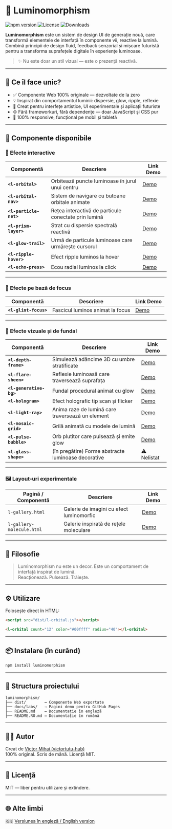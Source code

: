 # 🌟 Luminomorphism

[![npm version](https://img.shields.io/npm/v/luminomorphism.svg)](https://www.npmjs.com/package/luminomorphism)
[![License](https://img.shields.io/npm/l/luminomorphism.svg)](https://github.com/victortutu-hub/luminomorphism/blob/main/LICENSE)
[![Downloads](https://img.shields.io/npm/dw/luminomorphism.svg)](https://www.npmjs.com/package/luminomorphism)


**Luminomorphism** este un sistem de design UI de generație nouă, care transformă elementele de interfață în componente vii, reactive la lumină.  
Combină principii de design fluid, feedback senzorial și mișcare futuristă pentru a transforma suprafețele digitale în experiențe luminoase.

> ✨ Nu este doar un stil vizual — este o prezență reactivă.

---

## 🚀 Ce îl face unic?

- ✅ Componente Web 100% originale — dezvoltate de la zero
- 💡 Inspirat din comportamentul luminii: dispersie, glow, ripple, reflexie
- 🎯 Creat pentru interfețe artistice, UI experimentale și aplicații futuriste
- ⚙️ Fără frameworkuri, fără dependențe — doar JavaScript și CSS pur
- 📱 100% responsive, funcțional pe mobil și tabletă

---

## 🧩 Componente disponibile

### 🎯 Efecte interactive

| Componentă              | Descriere                                                 | Link Demo |
|-------------------------|-----------------------------------------------------------|-----------|
| **`<l-orbital>`**       | Orbitează puncte luminoase în jurul unui centru          | [Demo](https://victortutu-hub.github.io/luminomorphism/labs/l-orbital.html) |
| **`<l-orbital-nav>`**   | Sistem de navigare cu butoane orbitale animate           | [Demo](https://victortutu-hub.github.io/luminomorphism/labs/l-orbital-nav.html) |
| **`<l-particle-net>`**  | Rețea interactivă de particule conectate prin lumină     | [Demo](https://victortutu-hub.github.io/luminomorphism/labs/l-particle-net.html) |
| **`<l-prism-layer>`**   | Strat cu dispersie spectrală reactivă                    | [Demo](https://victortutu-hub.github.io/luminomorphism/labs/l-prism-layer.html) |
| **`<l-glow-trail>`**    | Urmă de particule luminoase care urmărește cursorul      | [Demo](https://victortutu-hub.github.io/luminomorphism/labs/l-glow-trail.html) |
| **`<l-ripple-hover>`**  | Efect ripple luminos la hover                            | [Demo](https://victortutu-hub.github.io/luminomorphism/labs/l-ripple-hover.html) |
| **`<l-echo-press>`**    | Ecou radial luminos la click                             | [Demo](https://victortutu-hub.github.io/luminomorphism/labs/l-echo-press.html) |

---

### 🧠 Efecte pe bază de focus

| Componentă               | Descriere                                        | Link Demo |
|--------------------------|--------------------------------------------------|-----------|
| **`<l-glint-focus>`**     | Fascicul luminos animat la focus                | [Demo](https://victortutu-hub.github.io/luminomorphism/labs/l-glint-focus.html) |

---

### 🧊 Efecte vizuale și de fundal

| Componentă               | Descriere                                              | Link Demo |
|--------------------------|--------------------------------------------------------|-----------|
| **`<l-depth-frame>`**     | Simulează adâncime 3D cu umbre stratificate            | [Demo](https://victortutu-hub.github.io/luminomorphism/labs/l-depth-frame.html) |
| **`<l-flare-sheen>`**     | Reflexie luminoasă care traversează suprafața         | [Demo](https://victortutu-hub.github.io/luminomorphism/labs/l-flare-sheen.html) |
| **`<l-generative-bg>`**   | Fundal procedural animat cu glow                      | [Demo](https://victortutu-hub.github.io/luminomorphism/labs/l-generative-bg.html) |
| **`<l-hologram>`**        | Efect holografic tip scan și flicker                  | [Demo](https://victortutu-hub.github.io/luminomorphism/labs/l-hologram.html) |
| **`<l-light-ray>`**       | Anima raze de lumină care traversează un element      | [Demo](https://victortutu-hub.github.io/luminomorphism/labs/l-light-ray.html) |
| **`<l-mosaic-grid>`**     | Grilă animată cu modele de lumină                    | [Demo](https://victortutu-hub.github.io/luminomorphism/labs/l-mosaic-grid.html) |
| **`<l-pulse-bubble>`**    | Orb plutitor care pulsează și emite glow             | [Demo](https://victortutu-hub.github.io/luminomorphism/labs/l-pulse-bubble.html) |
| **`<l-glass-shape>`**     | (în pregătire) Forme abstracte luminoase decorative   | ⚠️ Nelistat |

---

### 🖼️ Layout-uri experimentale

| Pagină / Componentă        | Descriere                                     | Link Demo |
|----------------------------|-----------------------------------------------|-----------|
| `l-gallery.html`           | Galerie de imagini cu efect luminomorfic     | [Demo](https://victortutu-hub.github.io/luminomorphism/labs/l-gallery.html) |
| `l-gallery-molecule.html`  | Galerie inspirată de rețele moleculare       | [Demo](https://victortutu-hub.github.io/luminomorphism/labs/l-gallery-molecule.html) |

---

## 🧠 Filosofie

> Luminomorphism nu este un decor. Este un comportament de interfață inspirat de lumină.  
> Reacționează. Pulsează. Trăiește.

---

## ⚙️ Utilizare

Folosește direct în HTML:

```html
<script src="dist/l-orbital.js"></script>

<l-orbital count="12" color="#00ffff" radius="40"></l-orbital>
```

---

## 📦 Instalare (în curând)

```bash
npm install luminomorphism
```

---

## 📁 Structura proiectului

```
luminomorphism/
├── dist/        → Componente Web exportate
├── docs/labs/   → Pagini demo pentru GitHub Pages
├── README.md    → Documentație în engleză
├── README.RO.md → Documentație în română
```

---

## 👨‍💻 Autor

Creat de [Victor Mihai (victortutu-hub)](https://github.com/victortutu-hub)  
100% original. Scris de mână. Licență MIT.

---

## 📄 Licență

MIT — liber pentru utilizare și extindere.

---

## 🌐 Alte limbi

🇬🇧 [Versiunea în engleză / English version](./README.md)
